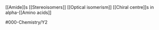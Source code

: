 [[Amide]]s
[[Stereoisomers]]
[[Optical isomerism]] 
[[Chiral centre]]s in alpha-[[Amino acids]]

#000-Chemistry/Y2
